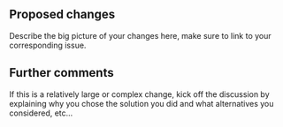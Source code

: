 ## Proposed changes

Describe the big picture of your changes here, make sure to link to your corresponding issue.

## Further comments

If this is a relatively large or complex change, kick off the discussion by explaining why you chose the solution you did and what alternatives you considered, etc...
